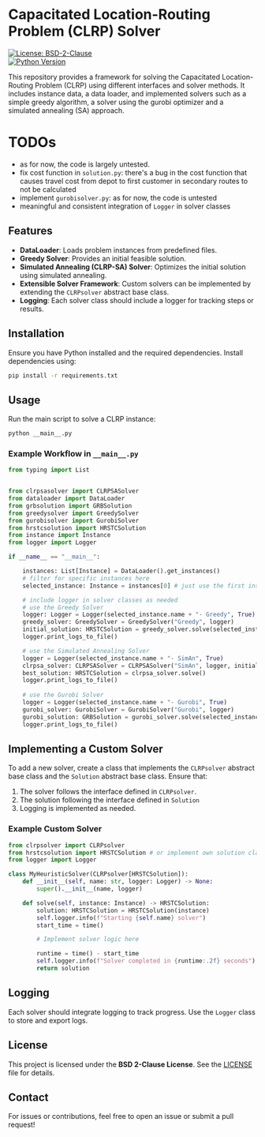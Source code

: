 # Capacitated Location-Routing Problem (CLRP) Solver

[![License: BSD-2-Clause](https://img.shields.io/badge/License-BSD--2--Clause-blue.svg)](https://opensource.org/licenses/BSD-2-Clause)  
[![Python Version](https://img.shields.io/badge/Python-3.8%2B-blue.svg)](https://www.python.org/)  

This repository provides a framework for solving the Capacitated Location-Routing Problem (CLRP) using different interfaces and solver methods. It includes instance data, a data loader, and implemented solvers such as a simple greedy algorithm, a solver using the gurobi optimizer and a simulated annealing (SA) approach.

# TODOs
- as for now, the code is largely untested.
- fix cost function in `solution.py`: there's a bug in the cost function that causes travel cost from depot to first customer in secondary routes to not be calculated 
- implement `gurobisolver.py`: as for now, the code is untested
- meaningful and consistent integration of `Logger` in solver classes

## Features
- **DataLoader**: Loads problem instances from predefined files.
- **Greedy Solver**: Provides an initial feasible solution.
- **Simulated Annealing (CLRP-SA) Solver**: Optimizes the initial solution using simulated annealing.
- **Extensible Solver Framework**: Custom solvers can be implemented by extending the `CLRPsolver` abstract base class.
- **Logging**: Each solver class should include a logger for tracking steps or results.

## Installation
Ensure you have Python installed and the required dependencies. Install dependencies using:

```sh
pip install -r requirements.txt
```

## Usage
Run the main script to solve a CLRP instance:

```sh
python __main__.py
```

### Example Workflow in `__main__.py`
```python
from typing import List


from clrpsasolver import CLRPSASolver
from dataloader import DataLoader
from grbsolution import GRBSolution
from greedysolver import GreedySolver
from gurobisolver import GurobiSolver
from hrstcsolution import HRSTCSolution
from instance import Instance
from logger import Logger

if __name__ == "__main__":

    instances: List[Instance] = DataLoader().get_instances()
    # filter for specific instances here
    selected_instance: Instance = instances[0] # just use the first instance

    # include logger in solver classes as needed
    # use the Greedy Solver
    logger: Logger = Logger(selected_instance.name + "- Greedy", True)
    greedy_solver: GreedySolver = GreedySolver("Greedy", logger)
    initial_solution: HRSTCSolution = greedy_solver.solve(selected_instance)
    logger.print_logs_to_file()

    # use the Simulated Annealing Solver
    logger = Logger(selected_instance.name + "- SimAn", True)
    clrpsa_solver: CLRPSASolver = CLRPSASolver("SimAn", logger, initial_solution)
    best_solution: HRSTCSolution = clrpsa_solver.solve()
    logger.print_logs_to_file()
    
    # use the Gurobi Solver
    logger = Logger(selected_instance.name + "- Gurobi", True)
    gurobi_solver: GurobiSolver = GurobiSolver("Gurobi", logger)
    gurobi_solution: GRBSolution = gurobi_solver.solve(selected_instance)
    logger.print_logs_to_file()
```

## Implementing a Custom Solver
To add a new solver, create a class that implements the `CLRPsolver` abstract base class and the `Solution` abstract base class. Ensure that:
1. The solver follows the interface defined in `CLRPsolver`.
2. The solution following the interface defined in `Solution`
3. Logging is implemented as needed.

### Example Custom Solver
```python
from clrpsolver import CLRPsolver
from hrstcsolution import HRSTCSolution # or implement own solution class
from logger import Logger

class MyHeuristicSolver(CLRPsolver[HRSTCSolution]):
    def __init__(self, name: str, logger: Logger) -> None:
        super().__init__(name, logger)

    def solve(self, instance: Instance) -> HRSTCSolution:
        solution: HRSTCSolution = HRSTCSolution(instance)
        self.logger.info(f"Starting {self.name} solver")
        start_time = time()

        # Implement solver logic here

        runtime = time() - start_time
        self.logger.info(f"Solver completed in {runtime:.2f} seconds")
        return solution
```

## Logging
Each solver should integrate logging to track progress. Use the `Logger` class to store and export logs.

## License  
This project is licensed under the **BSD 2-Clause License**. See the [LICENSE](./LICENSE) file for details.  

## Contact
For issues or contributions, feel free to open an issue or submit a pull request!

